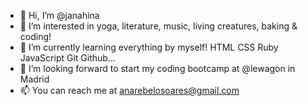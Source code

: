 - 👋 Hi, I’m @janahina
- 👀 I’m interested in yoga, literature, music, living creatures, baking & coding!
- 🌱 I’m currently learning everything by myself! HTML CSS Ruby JavaScript Git Github...
- 💞️ I’m looking forward to start my coding bootcamp at @lewagon in Madrid
- 📫 You can reach me at anarebelosoares@gmail.com

<!---
janahina/janahina is a ✨ special ✨ repository because its `README.md` (this file) appears on your GitHub profile.
You can click the Preview link to take a look at your changes.
--->
